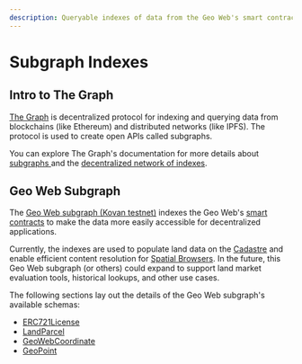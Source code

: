 ```yaml
---
description: Queryable indexes of data from the Geo Web's smart contracts
---
```


# Subgraph Indexes

## Intro to The Graph

[The Graph](https://thegraph.com/) is decentralized protocol for indexing and querying data from blockchains \(like Ethereum\) and distributed networks \(like IPFS\). The protocol is used to create open APIs called subgraphs.

You can explore The Graph's documentation for more details about [subgraphs ](https://thegraph.com/docs/introduction)and the [decentralized network of indexes](https://thegraph.com/docs/network#overview).

## Geo Web Subgraph

The [Geo Web subgraph \(Kovan testnet\)](https://thegraph.com/explorer/subgraph/geo-web-project/geo-web-subgraph) indexes the Geo Web's [smart contracts](../smart-contracts/) to make the data more easily accessible for decentralized applications.

Currently, the indexes are used to populate land data on the [Cadastre](../cadastre-details/) and enable efficient content resolution for [Spatial Browsers](../spatial-browsers.md). In the future, this Geo Web subgraph \(or others\) could expand to support land market evaluation tools, historical lookups, and other use cases.

The following sections lay out the details of the Geo Web subgraph's available schemas:

* [ERC721License](erc721license.md)
* [LandParcel](landparcel.md)
* [GeoWebCoordinate](geowebcoordinate.md)
* [GeoPoint](geopoint.md)

